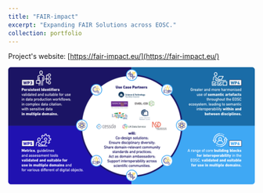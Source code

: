 ```yaml
---
title: "FAIR-impact"
excerpt: "Expanding FAIR Solutions across EOSC."
collection: portfolio
---
```


Project's website: [https://fair-impact.eu/](https://fair-impact.eu/)

<img src='/images/portfolio/FAIR-IMPACT_integrated_use_cases_3.png'> 


